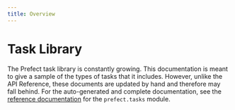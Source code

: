 ```yaml
---
title: Overview
---
```


# Task Library

The Prefect task library is constantly growing. This documentation is meant to give a sample of the types of tasks that it includes. However, unlike the API Reference, these documents are updated by hand and therefore may fall behind. For the auto-generated and complete documentation, see the [reference documentation](/api/unreleased) for the `prefect.tasks` module.

